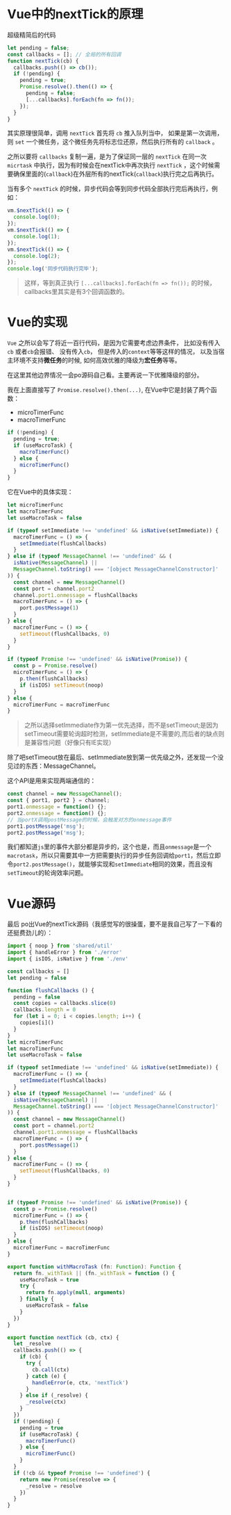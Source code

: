 # Vue中的nextTick的原理
超级精简后的代码
```js
let pending = false;
const callbacks = []; // 全局的所有回调
function nextTick(cb) {
  callbacks.push(() => cb());
  if (!pending) {
    pending = true;
    Promise.resolve().then(() => {
      pending = false;
      [...callbacks].forEach(fn => fn());
    });
  }
}
```

其实原理很简单，调用 `nextTick` 首先将 `cb` 推入队列当中， 如果是第一次调用，则 `set` 一个微任务，这个微任务先将标志位还原，然后执行所有的 `callback` 。

之所以要将 `callbacks` 复制一遍，是为了保证同一层的 `nextTick` 在同一次 `micrtask` 中执行，因为有时候会在nextTick中再次执行 `nextTick` ，这个时候需要确保里面的(`callback`)在外层所有的nextTick(`callback`)执行完之后再执行。

当有多个 `nextTick` 的时候，异步代码会等到同步代码全部执行完后再执行，例如：
```js
vm.$nextTick(() => {
  console.log(0);
});
vm.$nextTick(() => {
  console.log(1);
});
vm.$nextTick(() => {
  console.log(2);
});
console.log('同步代码执行完毕');
```

> 这样，等到真正执行 `[...callbacks].forEach(fn => fn());` 的时候，callbacks里其实是有3个回调函数的。

# Vue的实现
`Vue` 之所以会写了将近一百行代码，是因为它需要考虑边界条件， 比如没有传入 `cb`  或者`cb`会报错、 没有传入`cb`， 但是传入的`context`等等这样的情况， 以及当宿主环境不支持**微任务**的时候, 如何高效优雅的降级为**宏任务**等等。

在这里其他边界情况一会po源码自己看。主要再说一下优雅降级的部分。

我在上面直接写了 `Promise.resolve().then(...)`, 在Vue中它是封装了两个函数：
+ microTimerFunc
+ macroTimerFunc
```js
if (!pending) {
  pending = true;
  if (useMacroTask) {
    macroTimerFunc()
  } else {
    microTimerFunc()
  }
}
```
它在Vue中的具体实现：
```js
let microTimerFunc
let macroTimerFunc
let useMacroTask = false

if (typeof setImmediate !== 'undefined' && isNative(setImmediate)) {
  macroTimerFunc = () => {
    setImmediate(flushCallbacks)
  }
} else if (typeof MessageChannel !== 'undefined' && (
  isNative(MessageChannel) ||
  MessageChannel.toString() === '[object MessageChannelConstructor]'
)) {
  const channel = new MessageChannel()
  const port = channel.port2
  channel.port1.onmessage = flushCallbacks
  macroTimerFunc = () => {
    port.postMessage(1)
  }
} else {
  macroTimerFunc = () => {
    setTimeout(flushCallbacks, 0)
  }
}

if (typeof Promise !== 'undefined' && isNative(Promise)) {
  const p = Promise.resolve()
  microTimerFunc = () => {
    p.then(flushCallbacks)
    if (isIOS) setTimeout(noop)
  }
} else {
  microTimerFunc = macroTimerFunc
}
```
> 之所以选择setImmediate作为第一优先选择，而不是setTimeout;是因为setTimeout需要轮询超时检测，setImmediate是不需要的,而后者的缺点则是兼容性问题（好像只有IE实现）

除了吧setTimeout放在最后、setImmediate放到第一优先级之外，还发现一个没见过的东西：MessageChannel。

这个API是用来实现两端通信的：
```js
const channel = new MessageChannel();
const { port1, port2 } = channel;
port1.onmessage = function() {};
port2.onmessage = function() {};
// 当portX调用postMessage的时候，会触发对方的onmessage事件
port1.postMessage('msg');
port2.postMessage('msg');
```
我们都知道`js`里的事件大部分都是异步的，这个也是，而且`onmessage`是一个`macrotask`，所以只需要其中一方把需要执行的异步任务回调给`port1`，然后立即令`port2.postMessage()`，就能够实现和`setImmediate`相同的效果，而且没有`setTimeout`的轮询效率问题。

# Vue源码
最后 po出Vue的nextTick源码（我感觉写的很操蛋，要不是我自己写了一下看的还挺费劲儿的）：
```js
import { noop } from 'shared/util'
import { handleError } from './error'
import { isIOS, isNative } from './env'

const callbacks = []
let pending = false

function flushCallbacks () {
  pending = false
  const copies = callbacks.slice(0)
  callbacks.length = 0
  for (let i = 0; i < copies.length; i++) {
    copies[i]()
  }
}
let microTimerFunc
let macroTimerFunc
let useMacroTask = false

if (typeof setImmediate !== 'undefined' && isNative(setImmediate)) {
  macroTimerFunc = () => {
    setImmediate(flushCallbacks)
  }
} else if (typeof MessageChannel !== 'undefined' && (
  isNative(MessageChannel) ||
  MessageChannel.toString() === '[object MessageChannelConstructor]'
)) {
  const channel = new MessageChannel()
  const port = channel.port2
  channel.port1.onmessage = flushCallbacks
  macroTimerFunc = () => {
    port.postMessage(1)
  }
} else {
  macroTimerFunc = () => {
    setTimeout(flushCallbacks, 0)
  }
}


if (typeof Promise !== 'undefined' && isNative(Promise)) {
  const p = Promise.resolve()
  microTimerFunc = () => {
    p.then(flushCallbacks)
    if (isIOS) setTimeout(noop)
  }
} else {
  microTimerFunc = macroTimerFunc
}

export function withMacroTask (fn: Function): Function {
  return fn._withTask || (fn._withTask = function () {
    useMacroTask = true
    try {
      return fn.apply(null, arguments)
    } finally {
      useMacroTask = false    
    }
  })
}

export function nextTick (cb, ctx) {
  let _resolve
  callbacks.push(() => {
    if (cb) {
      try {
        cb.call(ctx)
      } catch (e) {
        handleError(e, ctx, 'nextTick')
      }
    } else if (_resolve) {
      _resolve(ctx)
    }
  })
  if (!pending) {
    pending = true
    if (useMacroTask) {
      macroTimerFunc()
    } else {
      microTimerFunc()
    }
  }
  if (!cb && typeof Promise !== 'undefined') {
    return new Promise(resolve => {
      _resolve = resolve
    })
  }
}

```